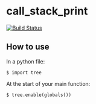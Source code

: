 # call_stack_print
[![Build Status](https://travis-ci.org/davidkristoffersen/call_stack_print?branch=master)](https://travis-ci.org/davidkristoffersen/call_stack_print)

## How to use

In a python file:

`$ import tree`

At the start of your main function:

`$ tree.enable(globals())`

